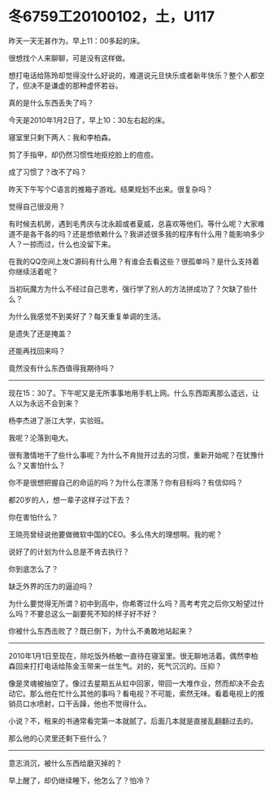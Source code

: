 # 冬6759工20100102，土，U117

昨天一天无甚作为。早上11：00多起的床。

很想找个人来聊聊，可是没有这样做。

想打电话给陈玲却觉得没什么好说的，难道说元旦快乐或者新年快乐？整个人都空了，但决不是谦虚的那种虚怀若谷。

真的是什么东西丢失了吗？

今天是2010年1月2日了，早上10：30左右起的床。

寝室里只剩下两人：我和李柏森。

剪了手指甲，却仍然习惯性地抠挖脸上的痘痘。

成了习惯了？改不了吗？

昨天下午写个C语言的推箱子游戏。结果规划不出来。很复杂吗？

觉得自己很没用？

有时候去机房，遇到毛秀庆与沈永超或者夏威，总喜欢等他们。等什么呢？大家难道不是各干各的吗？还是想依赖什么？我讲述很多我的程序有什么用？能影响多少人？一掠而过，什么也没留下来。

在我的QQ空间上发C源码有什么用？有谁会去看这些？很孤单吗？是什么支持着你继续活着呢？

当初玩魔方为什么不经过自己思考，强行学了别人的方法拼成功了？欠缺了些什么？

为什么我感觉不到美好了？每天重复单调的生活。

是遗失了还是掩盖？

还能再找回来吗？

竟然没有什么东西值得我期待吗？

----

现在15：30了。下午呢又是无所事事地用手机上网。什么东西距离那么遥远，让人以为永远不会到来？

杨李杰进了浙江大学，实验班。

我呢？沦落到电大。

很有激情地干了些什么事呢？为什么不肯抛开过去的习惯，重新开始呢？在犹豫什么？又害怕什么？

你不是很想把握自己的命运的吗？为什么在漂荡？你有目标吗？有信仰吗？

都20岁的人，想一辈子这样子过下去？

你在害怕什么？

王晓亮曾经说他要做微软中国的CEO。多么伟大的理想啊。我的呢？

说好了的计划为什么总是不肯去执行？

你到底怎么了？

缺乏外界的压力的逼迫吗？

为什么要觉得无所谓？初中到高中，你希寄过什么吗？高考考完之后你又盼望过什么吗？不要总这么一副要死不知的样子好不好？

你被什么东西击败了？既已倒下，为什么不勇敢地站起来？

----

2010年1月1日至现在，除吃饭外杨敏一直待在寝室里。很无聊地活着。偶然李柏森回来打打电话给陈金玉带来一丝生气。对的，死气沉沉的。压抑？

像是灵魂被抽空了。像过去星期五从虹中回家，带回一大堆作业，然而却决不会去动它。那么他在忙什么其他的事吗？看电视？不可能，索然无味。看着电视上的推销员口水喷射，口干舌躁，他也不觉得什么。

小说？不，租来的书通常看完第一本就腻了。后面几本就是直接乱翻翻过去的。

那么他的心灵里还剩下些什么？

----

意志消沉，被什么东西给磨灭掉的？

早上醒了，却仍继续睡下，他怎么了？怕冷？
